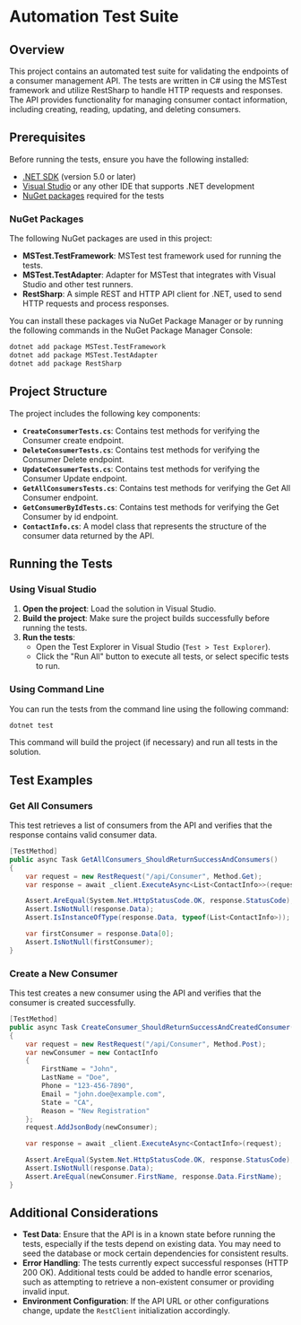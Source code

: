 # Automation Test Suite

## Overview

This project contains an automated test suite for validating the endpoints of a consumer management API. The tests are written in C# using the MSTest framework and utilize RestSharp to handle HTTP requests and responses. The API provides functionality for managing consumer contact information, including creating, reading, updating, and deleting consumers.

## Prerequisites

Before running the tests, ensure you have the following installed:

- [.NET SDK](https://dotnet.microsoft.com/download) (version 5.0 or later)
- [Visual Studio](https://visualstudio.microsoft.com/) or any other IDE that supports .NET development
- [NuGet packages](#nuget-packages) required for the tests

### NuGet Packages

The following NuGet packages are used in this project:

- **MSTest.TestFramework**: MSTest test framework used for running the tests.
- **MSTest.TestAdapter**: Adapter for MSTest that integrates with Visual Studio and other test runners.
- **RestSharp**: A simple REST and HTTP API client for .NET, used to send HTTP requests and process responses.

You can install these packages via NuGet Package Manager or by running the following commands in the NuGet Package Manager Console:

```bash
dotnet add package MSTest.TestFramework
dotnet add package MSTest.TestAdapter
dotnet add package RestSharp
```

## Project Structure

The project includes the following key components:

- **`CreateConsumerTests.cs`**: Contains test methods for verifying the Consumer create endpoint.
- **`DeleteConsumerTests.cs`**: Contains test methods for verifying the Consumer Delete endpoint.
- **`UpdateConsumerTests.cs`**: Contains test methods for verifying the Consumer Update endpoint.
- **`GetAllConsumersTests.cs`**: Contains test methods for verifying the Get All Consumer endpoint.
- **`GetConsumerByIdTests.cs`**: Contains test methods for verifying the Get Consumer by id endpoint.
- **`ContactInfo.cs`**: A model class that represents the structure of the consumer data returned by the API.

## Running the Tests

### Using Visual Studio

1. **Open the project**: Load the solution in Visual Studio.
2. **Build the project**: Make sure the project builds successfully before running the tests.
3. **Run the tests**: 
   - Open the Test Explorer in Visual Studio (`Test > Test Explorer`).
   - Click the "Run All" button to execute all tests, or select specific tests to run.

### Using Command Line

You can run the tests from the command line using the following command:

```bash
dotnet test
```

This command will build the project (if necessary) and run all tests in the solution.

## Test Examples

### Get All Consumers

This test retrieves a list of consumers from the API and verifies that the response contains valid consumer data.

```csharp
[TestMethod]
public async Task GetAllConsumers_ShouldReturnSuccessAndConsumers()
{
    var request = new RestRequest("/api/Consumer", Method.Get);
    var response = await _client.ExecuteAsync<List<ContactInfo>>(request);

    Assert.AreEqual(System.Net.HttpStatusCode.OK, response.StatusCode);
    Assert.IsNotNull(response.Data);
    Assert.IsInstanceOfType(response.Data, typeof(List<ContactInfo>));

    var firstConsumer = response.Data[0];
    Assert.IsNotNull(firstConsumer);
}
```

### Create a New Consumer

This test creates a new consumer using the API and verifies that the consumer is created successfully.

```csharp
[TestMethod]
public async Task CreateConsumer_ShouldReturnSuccessAndCreatedConsumer()
{
    var request = new RestRequest("/api/Consumer", Method.Post);
    var newConsumer = new ContactInfo
    {
        FirstName = "John",
        LastName = "Doe",
        Phone = "123-456-7890",
        Email = "john.doe@example.com",
        State = "CA",
        Reason = "New Registration"
    };
    request.AddJsonBody(newConsumer);

    var response = await _client.ExecuteAsync<ContactInfo>(request);

    Assert.AreEqual(System.Net.HttpStatusCode.OK, response.StatusCode);
    Assert.IsNotNull(response.Data);
    Assert.AreEqual(newConsumer.FirstName, response.Data.FirstName);
}
```

## Additional Considerations

- **Test Data**: Ensure that the API is in a known state before running the tests, especially if the tests depend on existing data. You may need to seed the database or mock certain dependencies for consistent results.
- **Error Handling**: The tests currently expect successful responses (HTTP 200 OK). Additional tests could be added to handle error scenarios, such as attempting to retrieve a non-existent consumer or providing invalid input.
- **Environment Configuration**: If the API URL or other configurations change, update the `RestClient` initialization accordingly.
